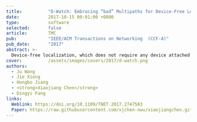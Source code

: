 ```yaml
---
title:          "D-Watch: Embracing “bad” Multipaths for Device-Free Localization with COTS RFID Devices"
date:           2017-10-15 00:01:00 +0800
type:           software
selected:       false
article:        TMC
pub:            "IEEE/ACM Transactions on Networking  (CCF-A)"
pub_date:       "2017"
abstract: >-
  Device-free localization, which does not require any device attached to the target is playing a critical role in many applications such as intrusion detection, elderly monitoring, etc. This paper introduces D-Watch, a device-free system built on top of low cost commodity-off-the-shelf (COTS) RFID hardware. Unlike previous works which consider multipaths detrimental, D-Watch leverages the "bad" multipaths to provide a decimeter level localization accuracy without offline training. D-Watch harnesses the angle-of-arrival (AoA) information from the RFID tags' backscatter signals. The key intuition is that whenever a target blocks a signal's propagation path, the signal power experiences a drop which can be accurately captured by the proposed novel P-MUSIC algorithm. The wireless phase calibration scheme proposed does not interrupt the ongoing communication. Real-world experiments demonstrate the effectiveness of D-Watch. In a rich-multipath library environment, D-Watch can localize a human target at a median accuracy of 16.5 cm. In a table area of 2 m×2 m, D-Watch can track a user's fist at a median accuracy of 5.8 cm. D-Watch is capable of localizing multiple targets which is well known to be challenging in passive localization.
cover:          /assets/images/covers/2017/d-watch.png
authors:
  - Ju Wang
  - Jie Xiong
  - Hongbo Jiang
  - <strong>Xiaojiang Chen</strong>
  - Dingyi Fang 
links:
  Weblink: https://doi.org/10.1109/TNET.2017.2747583
  Paper: https://raw.githubusercontent.com/xjchen-nwu/xiaojiangchen.github.io/main/paper/2017/D-watch.pdf
---
```

